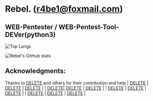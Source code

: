 # Rebel. (r4be1@foxmail.com)
## WEB-Pentester  /  WEB-Pentest-Tool-DEVer(python3)

![Top Langs](https://github-readme-stats.vercel.app/api/top-langs/?username=R4be1&theme=dark)

![Rebel's GitHub stats](https://github-readme-stats.vercel.app/api?username=R4be1&show_icons=true&theme=dark) 

## Acknowledgments:

Thanks to [DELETE](https://ml-hacker.github.io/) and others for their contribution and help
| [DELETE](https://ml-hacker.github.io/) | [DELETE](https://ml-hacker.github.io/) | [DELETE](https://ml-hacker.github.io/) |
| [DELETE](https://ml-hacker.github.io/)| [DELETE](https://ml-hacker.github.io/) | [DELETE](https://ml-hacker.github.io/) |
| [DELETE](https://ml-hacker.github.io/) | [DELETE](https://ml-hacker.github.io/) | [DELETE](https://ml-hacker.github.io/) |
| [DELETE](https://ml-hacker.github.io/) | [DELETE](https://ml-hacker.github.io/) | [DELETE](https://ml-hacker.github.io/) |
